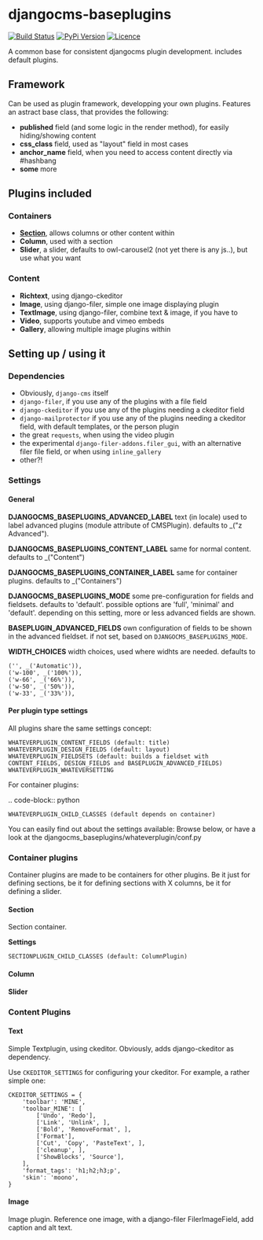 # djangocms-baseplugins

[![Build Status](https://travis-ci.org/bnzk/djangocms-baseplugins.svg "Build Status")](https://travis-ci.org/bnzk/djangocms-baseplugins/)
[![PyPi Version](https://img.shields.io/pypi/v/djangocms-baseplugins.svg "PyPi Version")](https://pypi.python.org/pypi/djangocms-baseplugins/)
[![Licence](https://img.shields.io/pypi/l/djangocms-baseplugins.svg "Licence")](https://pypi.python.org/pypi/djangocms-baseplugins/)

A common base for consistent djangocms plugin development. includes default plugins.


## Framework

Can be used as plugin framework, developping your own plugins. Features an astract base class, that provides the following:
- **published** field (and some logic in the render method), for easily hiding/showing content
- **css_class** field, used as "layout" field in most cases
- **anchor_name** field, when you need to access content directly via #hashbang
- **some** more


## Plugins included

### Containers

- **[Section](#section)**, allows columns or other content within
- **Column**, used with a section
- **Slider**, a slider, defaults to owl-carousel2 (not yet there is any js..), but use what you want

### Content

- **Richtext**, using django-ckeditor
- **Image**, using django-filer, simple one image displaying plugin
- **TextImage**, using django-filer, combine text & image, if you have to
- **Video**, supports youtube and vimeo embeds
- **Gallery**, allowing multiple image plugins within


## Setting up / using it

### Dependencies

- Obviously, `django-cms` itself
- `django-filer`, if you use any of the plugins with a file field
- `django-ckeditor` if you use any of the plugins needing a ckeditor field 
- `django-mailprotector` if you use any of the plugins needing a ckeditor field, with default templates, 
  or the person plugin
- the great `requests`, when using the video plugin
- the experimental `django-filer-addons.filer_gui`, with an alternative filer file field, or when using `inline_gallery`
- other?!

### Settings

#### General

**DJANGOCMS_BASEPLUGINS_ADVANCED_LABEL** text (in locale) used to label advanced plugins (module attribute of CMSPlugin). defaults to _("z Advanced").

**DJANGOCMS_BASEPLUGINS_CONTENT_LABEL** same for normal content. defaults to _("Content")

**DJANGOCMS_BASEPLUGINS_CONTAINER_LABEL** same for container plugins. defaults to _("Containers")

**DJANGOCMS_BASEPLUGINS_MODE** some pre-configuration for fields and fieldsets. defaults to 'default'. possible options are 'full', 'minimal' and 'default'. depending on this setting, more or less advanced fields are shown.

**BASEPLUGIN_ADVANCED_FIELDS** own configuration of fields to be shown in the advanced fieldset. if not set, based on `DJANGOCMS_BASEPLUGINS_MODE`.

**WIDTH_CHOICES** width choices, used where widhts are needed. defaults to

    ('', _('Automatic')),
    ('w-100', _('100%')),
    ('w-66', _('66%')),
    ('w-50', _('50%')),
    ('w-33', _('33%')),


#### Per plugin type settings

All plugins share the same settings concept:


    WHATEVERPLUGIN_CONTENT_FIELDS (default: title)
    WHATEVERPLUGIN_DESIGN_FIELDS (default: layout)
    WHATEVERPLUGIN_FIELDSETS (default: builds a fieldset with CONTENT_FIELDS, DESIGN_FIELDS and BASEPLUGIN_ADVANCED_FIELDS)
    WHATEVERPLUGIN_WHATEVERSETTING

For container plugins:

.. code-block:: python

    WHATEVERPLUGIN_CHILD_CLASSES (default depends on container)

You can easily find out about the settings available: Browse below, or have a look at the djangocms_baseplugins/whateverplugin/conf.py




### Container plugins

Container plugins are made to be containers for other plugins. Be it just for defining sections, be it for defining
sections with X columns, be it for defining a slider.


#### Section

Section container.

**Settings**

    SECTIONPLUGIN_CHILD_CLASSES (default: ColumnPlugin)


#### Column


#### Slider


### Content Plugins

#### Text

Simple Textplugin, using ckeditor. Obviously, adds django-ckeditor as dependency.

Use `CKEDITOR_SETTINGS` for configuring your ckeditor. For example, a rather simple one:


    CKEDITOR_SETTINGS = {
        'toolbar': 'MINE',
        'toolbar_MINE': [
            ['Undo', 'Redo'],
            ['Link', 'Unlink', ],
            ['Bold', 'RemoveFormat', ],
            ['Format'],
            ['Cut', 'Copy', 'PasteText', ],
            ['cleanup', ],
            ['ShowBlocks', 'Source'],
        ],
        'format_tags': 'h1;h2;h3;p',
        'skin': 'moono',
    }

#### Image

Image plugin. Reference one image, with a django-filer FilerImageField, add caption and alt text.
